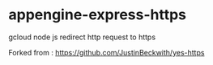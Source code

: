 # appengine-express-https
gcloud node js redirect http request to https

Forked from : https://github.com/JustinBeckwith/yes-https
